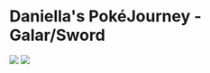 # Daniella's PokéJourney - Galar/Sword

<img src="2022113023175500-3C66B776DB1AA06323037049FACD96D3_edited.jpg">
<img src="2022113023183300-3C66B776DB1AA06323037049FACD96D3_edited.jpg">
